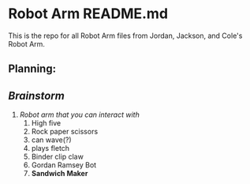# Robot Arm README.md

This is the repo for all Robot Arm files from Jordan, Jackson, and Cole's Robot Arm.

## Planning:

## _Brainstorm_
1. *Robot arm that you can interact with*
   1. High five
   1. Rock paper scissors 
   1. can wave(?)
   1. plays fletch 
   1. Binder clip claw 
   1. Gordan Ramsey Bot 
   1. **Sandwich Maker** 
   
